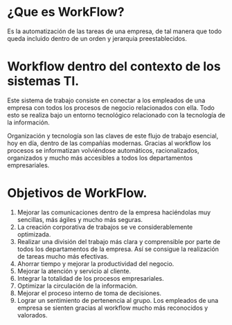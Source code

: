 # ¿Que es WorkFlow?
Es la automatización de las tareas de una empresa, de tal manera que todo queda incluido dentro de un orden y jerarquia preestablecidos.

# Workflow dentro del contexto de los sistemas TI.
Este sistema de trabajo consiste en conectar a los empleados de una empresa con todos los procesos de negocio relacionados con ella. Todo esto se realiza bajo un entorno tecnológico relacionado con la tecnología de la información.

Organización y tecnología son las claves de este flujo de trabajo esencial, hoy en día, dentro de las compañías modernas. Gracias al workflow los procesos se informatizan volviéndose automáticos, racionalizados, organizados y mucho más accesibles a todos los departamentos empresariales.

# Objetivos de WorkFlow.
1. Mejorar las comunicaciones dentro de la empresa haciéndolas muy sencillas, más ágiles y mucho más seguras.
2. La creación corporativa de trabajos se ve considerablemente optimizada.
3. Realizar una división del trabajo más clara y comprensible por parte de todos los departamentos de la empresa. Así se consigue la realización de tareas mucho más efectivas.
4. Ahorrar tiempo y mejorar la productividad del negocio.
5. Mejorar la atención y servicio al cliente.
6. Integrar la totalidad de los procesos empresariales.
7. Optimizar la circulación de la información.
8. Mejorar el proceso interno de toma de decisiones.
9. Lograr un sentimiento de pertenencia al grupo. Los empleados de una empresa se sienten gracias al workflow mucho más reconocidos y valorados.